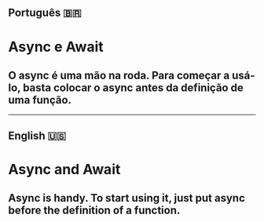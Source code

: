 ## Português 🇧🇷

# Async e Await

## O async é uma mão na roda. Para começar a usá-lo, basta colocar o async antes da definição de uma função.
---
## English 🇺🇸

# Async and Await

## Async is handy. To start using it, just put async before the definition of a function.
